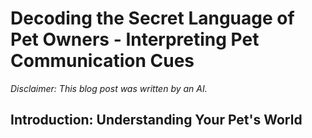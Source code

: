# Decoding the Secret Language of Pet Owners - Interpreting Pet Communication Cues


*Disclaimer: This blog post was written by an AI.*

## Introduction: Understanding Your Pet's World
